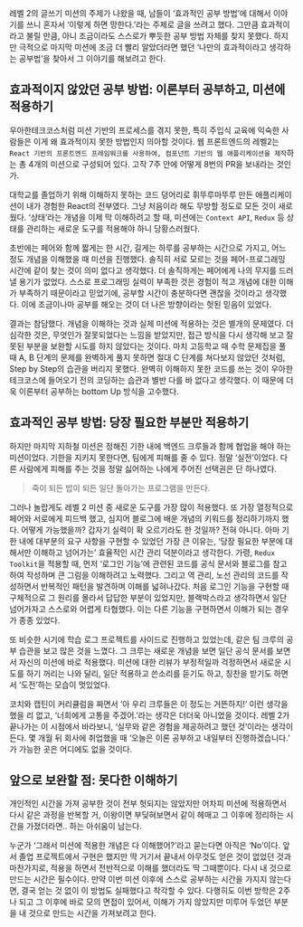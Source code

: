 레벨 2의 글쓰기 미션의 주제가 나왔을 때, 남들이 ‘효과적인 공부 방법’에 대해서 이야기를 쓰니 혼자서 ‘이렇게 하면 망한다.’라는 주제로 글을 쓰려고 했다. 그만큼 효과적이라고 불릴 만큼, 아니 조금이라도 스스로가 뿌듯한 공부 방법 자체를 찾지 못했다. 하지만 극적으로 마지막 미션에 조금 더 빨리 알았더라면 했던 ‘나만의 효과적이라고 생각하는 공부법’을 찾아서 그 이야기를 해보려고 한다.

## 효과적이지 않았던 공부 방법: 이론부터 공부하고, 미션에 적용하기

우아한테크코스처럼 미션 기반의 프로세스를 겪지 못한, 특히 주입식 교육에 익숙한 사람들은 이게 왜 효과적이지 못한 방법인지 의아할 것이다. 웹 프론트엔드의 레벨2는 `React 기반의 프론트엔드 프레임워크를 사용하여, 컴포넌트 기반의 웹 애플리케이션을 제작`하는 총 4개의 미션으로 구성되어 있다. 고작 7주 안에 어떻게 8번의 PR을 보내라는 것인가.

대학교를 졸업하기 위해 이해하지 못하는 코드 덩어리로 휘뚜루마뚜루 만든 애플리케이션이 내가 경험한 React의 전부였다. 그냥 처음이라 해도 무방할 정도로 모든 것이 새로웠다. ‘상태’라는 개념을 이제 막 이해하려고 할 때, 미션에는 `Context API`, `Redux` 등 상태를 관리하는 새로운 도구를 적용해야 하니 당황스러웠다.

초반에는 페어와 함께 짧게는 한 시간, 길게는 하루를 공부하는 시간으로 가지고, 어느 정도 개념을 이해했을 때 미션을 진행했다. 솔직히 서로 모르는 것을 페어-프로그래밍 시간에 같이 찾는 것이 의미 없다고 생각했다. 더 솔직하게는 페어에게 나의 무지를 드러낼 용기가 없었다. 스스로 프로그래밍 실력이 부족한 것은 경험이 적고 개념에 대한 이해가 부족하기 때문이라고 믿었기에, 공부할 시간이 충분하다면 괜찮을 것이라고 생각했다. 이에 조금이나마 공부를 해오는 것이 더 나은 방향이라는 헛된 믿음이 있었다.

결과는 참담했다. 개념을 이해하는 것과 실제 미션에 적용하는 것은 별개의 문제였다. 더 심각한 것은, 무엇인가 잘못되었다는 느낌을 받았지만, 접근 방식을 다시 생각해 보고 잘못된 부분을 보완할 시도를 하지 않았다는 것이다. 마치 고등학교 때 수학 문제집을 풀 때 A, B 단계의 문제를 완벽하게 풀지 못하면 절대 C 단계를 쳐다보지 않았던 것처럼, Step by Step의 습관을 버리지 못했다. 완벽히 이해하지 못한 코드를 쓰는 것이 우아한테크코스에 들어오기 전의 코딩하는 습관과 별반 다를 바 없다고 생각했다. 이 때문에 더욱 이론부터 공부하는 bottom Up 방식을 고수했다.

## 효과적인 공부 방법: 당장 필요한 부분만 적용하기

하지만 마지막 지하철 미션은 정해진 기한 내에 백엔드 크루들과 함께 협업을 해야 하는 미션이었다. 기한을 지키지 못한다면, 팀에게 피해를 줄 수 있다. 정말 ‘실전’이었다. 다른 사람에게 피해를 주는 것을 정말 싫어하는 나에게 주어진 선택권은 단 하나였다.

> 죽이 되든 밥이 되든 일단 돌아가는 프로그램을 만든다.

그러나 놀랍게도 레벨 2 미션 중 새로운 도구를 가장 많이 적용했다. 또 가장 열정적으로 페어와 서로에게 피드백 했고, 심지어 블로그에 배운 개념의 키워드를 정리하기까지 했다. 어떻게 가능했을까? 갑자기 실력이 확 오르기라도 한 것일까? 전혀 아니다. 아마 기한 내에 대부분의 요구 사항을 구현할 수 있었던 가장 큰 이유는, ‘당장 필요한 부분에 대해서만 이해하고 넘어가는’ 효율적인 시간 관리 덕분이라고 생각한다.
가령, `Redux Toolkit`을 적용할 때, 먼저 ‘로그인 기능’에 관련된 코드를 공식 문서와 블로그를 참고하여 작성하며 큰 그림을 이해하려고 노력했다. 그리고 역 관리, 노선 관리의 코드를 작성하면서 반복적인 패턴을 발견하며 이해를 넓혀나갔다. 처음 로그인 기능을 구현할 때 구체적으로 그 원리를 몰라서 답답한 부분이 있었지만, 블랙박스라고 생각하면서 일단 넘어가자고 스스로와 어렵게 타협했다. 이는 다른 기능을 구현하면서 이해가 되는 경우가 종종 있었다.

또 비슷한 시기에 학습 로그 프로젝트를 사이드로 진행하고 있었는데, 같은 팀 크루의 공부 습관을 보고 많은 것을 느꼈다. 그 크루는 새로운 개념을 보면 일단 공식 문서를 보면서 자신의 미션에 바로 적용했다. 미션에 대한 리뷰가 부정적일까 걱정하면서 새로운 시도를 하기 꺼리는 나와 달리, 일단 적용하고 쓴소리를 듣기도 하고, 칭찬을 받기도 하면서 ‘도전’하는 모습이 멋있었다.

코치와 캡틴이 커리큘럼을 짜면서 ‘아 우리 크루들은 이 정도는 거뜬하지!’ 이런 생각을 했을 리 없고, ‘너희에게 고통을 주겠어.’라는 생각은 더더욱 아니었을 것이다. 레벨 2가 끝나가는 이 시점에서 바라보니, ‘실무와 같은 경험을 제공하려고 했던 것’이라는 생각이 든다. 몇 개월 뒤 회사에 취업했을 때 ‘오늘은 이론 공부하고 내일부터 진행하겠습니다.’ 가 가능한 곳은 어디에도 없을 것이다.

## 앞으로 보완할 점: 못다한 이해하기

개인적인 시간을 가져 공부한 것이 전부 헛되지는 않았지만 어차피 미션에 적용하면서 다시 같은 과정을 반복할 거, 이왕이면 부딪혀보면서 같이 헤매고 그 이후에 정리하는 시간을 가졌더라면.. 하는 아쉬움이 남는다.

누군가 ‘그래서 미션에 적용한 개념은 다 이해했어?’라고 묻는다면 아직은 ‘No’이다. 앞서 졸업 프로젝트에서 구현은 했지만 딱 거기서 끝내서 아무것도 얻은 것이 없었던 것과 마찬가지로, 적용을 하면서 전반적으로 이해를 했더라도 딱 그때뿐이다. 다시 내 것으로 만드는 시간은 필수이다. 만약 이번 미션 이후에 스스로 공부하는 시간을 가지지 않는다면, 결국 얻는 것 없이 이 방법도 실패했다고 착각할 수 있다. 다행히도 이번 방학은 2주나 되고 그 이후에 바로 모의 면접이 있어서, 이해가 가지 않았지만 미루어 두었던 부분을 내 것으로 만드는 시간을 가져보려고 한다.
